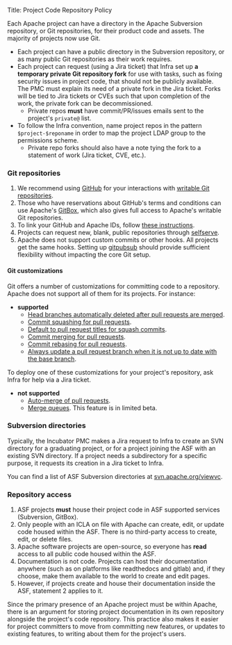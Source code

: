 Title: Project Code Repository Policy

Each Apache project can have a directory in the Apache Subversion repository, or Git repositories, for their product code and assets. The majority of projects now use Git.

  - Each project can have a public directory in the Subversion repository, or as many public Git repositories as their work requires.
  - Each project can request (using a Jira ticket) that Infra set up **a temporary private Git repository fork** for use with tasks, such as fixing security issues in project code, that should not be publicly available. The PMC must explain its need of a private fork in the Jira ticket. Forks will be tied to Jira tickets or CVEs such that upon completion of the work, the private fork can be decommissioned.
    - Private repos **must** have commit/PR/issues emails sent to the project's `private@` list.  
  - To follow the Infra convention, name project repos in the pattern `$project-$reponame` in order to map the project LDAP group to the permissions scheme.
    - Private repo forks should also have a note tying the fork to a statement of work (Jira ticket, CVE, etc.).

### Git repositories

  1. We recommend using <a href="https://github.com/apache/" target="_blank">GitHub</a> for your interactions with <a href="http://github.com/apache/" target="_blank">writable Git repositories</a>.
  1. Those who have reservations about GitHub's terms and conditions can use Apache's <a href="https://gitbox.apache.org/" target="_blank">GitBox</a>, which also gives full access to Apache's writable Git repositories.
  1. To link your GitHub and Apache IDs, follow <a href="https://gitbox.apache.org/setup/" target="_blank">these instructions</a>.
  1. Projects can request new, blank, public repositories through <a href="https://selfserve.apache.org" target="_blank">selfserve</a>.
  1. Apache does not support custom commits or other hooks. All projects get the same hooks. Setting up <a href="https://github.com/apache/infrastructure-puppet/tree/deployment/modules/gitpubsub" target="_blank">gitpubsub</a> should provide sufficient flexibility without impacting the core Git setup.

#### Git customizations

Git offers a number of customizations for committing code to a repository. Apache does not support all of them for its projects. For instance:

  - **supported**
    -  <a href="https://docs.github.com/en/repositories/configuring-branches-and-merges-in-your-repository/configuring-pull-request-merges/managing-the-automatic-deletion-of-branches" target="_blank">Head branches automatically deleted after pull requests are merged</a>.
    -  <a href="https://docs.github.com/en/repositories/configuring-branches-and-merges-in-your-repository/configuring-pull-request-merges/configuring-commit-squashing-for-pull-requests" target="_blank">Commit squashing for pull requests</a>.
    -  <a href="https://docs.github.com/en/repositories/configuring-branches-and-merges-in-your-repository/configuring-pull-request-merges/configuring-commit-squashing-for-pull-requests" target="_blank">Default to pull request titles for squash commits</a>.
    -  <a href="https://docs.github.com/en/repositories/configuring-branches-and-merges-in-your-repository/configuring-pull-request-merges/configuring-commit-merging-for-pull-requests" target="_blank">Commit merging for pull requests</a>.
    -  <a href="https://docs.github.com/en/repositories/configuring-branches-and-merges-in-your-repository/configuring-pull-request-merges/configuring-commit-rebasing-for-pull-requests" target="_blank">Commit rebasing for pull requests</a>.
    -  <a href="https://docs.github.com/en/repositories/configuring-branches-and-merges-in-your-repository/configuring-pull-request-merges/managing-suggestions-to-update-pull-request-branches" target="_blank">Always update a pull request branch when it is not up to date with the base branch</a>.

To deploy one of these customizations for your project's repository, ask Infra for help via a Jira ticket.

  - **not supported**
    - <a href="https://docs.github.com/en/repositories/configuring-branches-and-merges-in-your-repository/configuring-pull-request-merges/managing-auto-merge-for-pull-requests-in-your-repository" target="_blank">Auto-merge of pull requests</a>.
    - <a href="https://docs.github.com/en/repositories/configuring-branches-and-merges-in-your-repository/configuring-pull-request-merges/managing-a-merge-queue" target="_blank">Merge queues</a>. This feature is in limited beta.


### Subversion directories

Typically, the Incubator PMC makes a Jira request to Infra to create an SVN directory for a graduating project, or for a project joining the ASF with an existing SVN directory. If a project needs a subdirectory for a specific purpose, it requests its creation in a Jira ticket to Infra.

You can find a list of ASF Subversion directories at <a href="https://svn.apache.org/viewvc" target="_blank">svn.apache.org/viewvc</a>.

### Repository access

  1. ASF projects **must** house their project code in ASF supported services (Subversion, GitBox).
  1. Only people with an ICLA on file with Apache can create, edit, or update code housed within the ASF. There is no third-party access to create, edit, or delete files.
  1. Apache software projects are open-source, so everyone has **read** access to all public code housed within the ASF.
  1. Documentation is not code. Projects can host their documentation anywhere (such as on platforms like readthedocs and gitlab) and, if they choose, make them available to the world to create and edit pages.
  1. However, if projects create and house their documentation inside the ASF, statement 2 applies to it.

Since the primary presence of an Apache project must be within Apache, there is an argument for storing project documentation in its own repository alongside the project's code repository. This practice also makes it easier for project committers to move from committing new features, or updates to existing features, to writing about them for the project's users.
